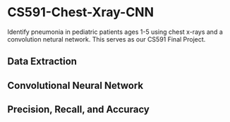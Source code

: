 # CS591-Chest-Xray-CNN

Identify pneumonia in pediatric patients ages 1-5 using chest x-rays and a convolution netural network. This serves as our CS591 Final Project.

## Data Extraction

## Convolutional Neural Network

## Precision, Recall, and Accuracy
